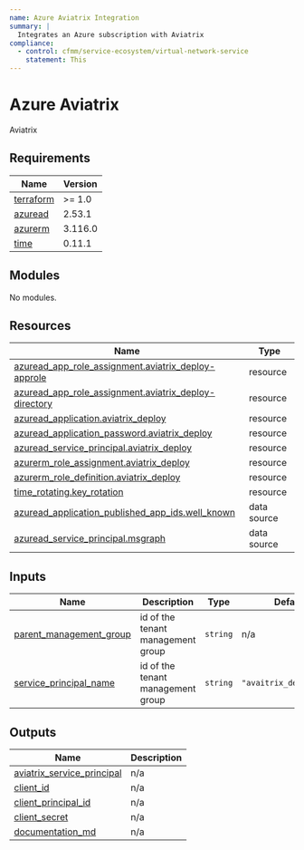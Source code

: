 ```yaml
---
name: Azure Aviatrix Integration
summary: |
  Integrates an Azure subscription with Aviatrix
compliance:
  - control: cfmm/service-ecosystem/virtual-network-service
    statement: This
---
```


# Azure Aviatrix

Aviatrix

<!-- BEGIN_TF_DOCS -->
## Requirements

| Name | Version |
|------|---------|
| <a name="requirement_terraform"></a> [terraform](#requirement\_terraform) | >= 1.0 |
| <a name="requirement_azuread"></a> [azuread](#requirement\_azuread) | 2.53.1 |
| <a name="requirement_azurerm"></a> [azurerm](#requirement\_azurerm) | 3.116.0 |
| <a name="requirement_time"></a> [time](#requirement\_time) | 0.11.1 |

## Modules

No modules.

## Resources

| Name | Type |
|------|------|
| [azuread_app_role_assignment.aviatrix_deploy-approle](https://registry.terraform.io/providers/hashicorp/azuread/2.53.1/docs/resources/app_role_assignment) | resource |
| [azuread_app_role_assignment.aviatrix_deploy-directory](https://registry.terraform.io/providers/hashicorp/azuread/2.53.1/docs/resources/app_role_assignment) | resource |
| [azuread_application.aviatrix_deploy](https://registry.terraform.io/providers/hashicorp/azuread/2.53.1/docs/resources/application) | resource |
| [azuread_application_password.aviatrix_deploy](https://registry.terraform.io/providers/hashicorp/azuread/2.53.1/docs/resources/application_password) | resource |
| [azuread_service_principal.aviatrix_deploy](https://registry.terraform.io/providers/hashicorp/azuread/2.53.1/docs/resources/service_principal) | resource |
| [azurerm_role_assignment.aviatrix_deploy](https://registry.terraform.io/providers/hashicorp/azurerm/3.116.0/docs/resources/role_assignment) | resource |
| [azurerm_role_definition.aviatrix_deploy](https://registry.terraform.io/providers/hashicorp/azurerm/3.116.0/docs/resources/role_definition) | resource |
| [time_rotating.key_rotation](https://registry.terraform.io/providers/hashicorp/time/0.11.1/docs/resources/rotating) | resource |
| [azuread_application_published_app_ids.well_known](https://registry.terraform.io/providers/hashicorp/azuread/2.53.1/docs/data-sources/application_published_app_ids) | data source |
| [azuread_service_principal.msgraph](https://registry.terraform.io/providers/hashicorp/azuread/2.53.1/docs/data-sources/service_principal) | data source |

## Inputs

| Name | Description | Type | Default | Required |
|------|-------------|------|---------|:--------:|
| <a name="input_parent_management_group"></a> [parent\_management\_group](#input\_parent\_management\_group) | id of the tenant management group | `string` | n/a | yes |
| <a name="input_service_principal_name"></a> [service\_principal\_name](#input\_service\_principal\_name) | id of the tenant management group | `string` | `"avaitrix_deploy_spn"` | no |

## Outputs

| Name | Description |
|------|-------------|
| <a name="output_aviatrix_service_principal"></a> [aviatrix\_service\_principal](#output\_aviatrix\_service\_principal) | n/a |
| <a name="output_client_id"></a> [client\_id](#output\_client\_id) | n/a |
| <a name="output_client_principal_id"></a> [client\_principal\_id](#output\_client\_principal\_id) | n/a |
| <a name="output_client_secret"></a> [client\_secret](#output\_client\_secret) | n/a |
| <a name="output_documentation_md"></a> [documentation\_md](#output\_documentation\_md) | n/a |
<!-- END_TF_DOCS -->
